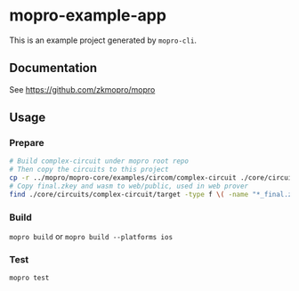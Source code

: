 # mopro-example-app

This is an example project generated by `mopro-cli`.

## Documentation

See https://github.com/zkmopro/mopro

## Usage

### Prepare

```sh
# Build complex-circuit under mopro root repo
# Then copy the circuits to this project
cp -r ../mopro/mopro-core/examples/circom/complex-circuit ./core/circuits/complex-circuit
# Copy final.zkey and wasm to web/public, used in web prover
find ./core/circuits/complex-circuit/target -type f \( -name "*_final.zkey" -o -name "*.wasm" \) -exec cp {} ./web/public \;
```
### Build

`mopro build` or `mopro build --platforms ios`

### Test

`mopro test`